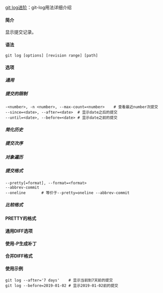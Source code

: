 [git log进阶](https://www.cnblogs.com/irocker/p/advanced-git-log.html)：git-log用法详细介绍

#### 简介

显示提交记录。

#### 语法

```
git log [options] [revision range] [path]
```

#### 选项

##### 通用

##### 提交的限制

```
-<number>, -n <number>, --max-count=<number>	# 查看最近number次提交
--since=<date>, --after=<date>	# 显示date之后的提交
--until=<date>, --before=<date>	# 显示date之前的提交
```



##### 简化历史

##### 提交次序

##### 对象遍历

##### 提交格式

```
--pretty[=format], --format=<format>
--abbrev-commit
--oneline		# 等价于--pretty=oneline --abbrev-commit
```



##### 比较格式

#### PRETTY的格式

#### 通用DIFF选项

#### 使用-P生成补丁

#### 合并DIFF格式

#### 使用示例

```
git log --after='7 days'	# 显示当前到7天前的提交
git log --before=2019-01-02	# 显示2019-01-02前的提交
```

